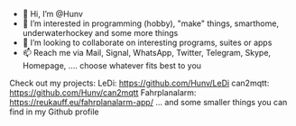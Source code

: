 - 👋 Hi, I’m @Hunv
- 👀 I’m interested in programming (hobby), "make" things, smarthome, underwaterhockey and some more things
- 💞️ I’m looking to collaborate on interesting programs, suites or apps
- 📫 Reach me via Mail, Signal, WhatsApp, Twitter, Telegram, Skype, Homepage, .... choose whatever fits best to you

Check out my projects:
LeDi: https://github.com/Hunv/LeDi
can2mqtt: https://github.com/Hunv/can2mqtt
Fahrplanalarm: https://reukauff.eu/fahrplanalarm-app/
... and some smaller things you can find in my Github profile
